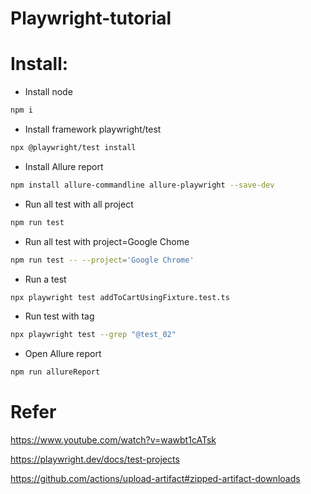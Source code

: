 # Playwright-tutorial 

# Install:
- Install node
```bash
npm i
```
- Install framework playwright/test

```bash
npx @playwright/test install
```

- Install Allure report
```bash
npm install allure-commandline allure-playwright --save-dev
```

- Run all test with all project
```bash
npm run test
```
- Run all test with project=Google Chome
```bash
npm run test -- --project='Google Chrome'
```

- Run a test
```bash
npx playwright test addToCartUsingFixture.test.ts
```
- Run test with tag
```bash
npx playwright test --grep "@test_02"
```

- Open Allure report
```bash
npm run allureReport
```
# Refer
https://www.youtube.com/watch?v=wawbt1cATsk

https://playwright.dev/docs/test-projects

https://github.com/actions/upload-artifact#zipped-artifact-downloads
